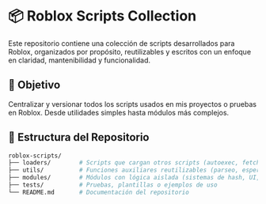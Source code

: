 # 📦 Roblox Scripts Collection

Este repositorio contiene una colección de scripts desarrollados para Roblox, organizados por propósito, reutilizables y escritos con un enfoque en claridad, mantenibilidad y funcionalidad.

## 🧠 Objetivo

Centralizar y versionar todos los scripts usados en mis proyectos o pruebas en Roblox. Desde utilidades simples hasta módulos más complejos.

## 📁 Estructura del Repositorio

```bash
roblox-scripts/
├── loaders/        # Scripts que cargan otros scripts (autoexec, fetch remoto, etc)
├── utils/          # Funciones auxiliares reutilizables (parseo, espera, logs, etc)
├── modules/        # Módulos con lógica aislada (sistemas de hash, UI, etc)
├── tests/          # Pruebas, plantillas o ejemplos de uso
└── README.md       # Documentación del repositorio

